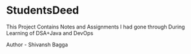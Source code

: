 # StudentsDeed
This Project Contains Notes and Assignments I had gone through During Learning of DSA+Java and DevOps

Author - Shivansh Bagga
